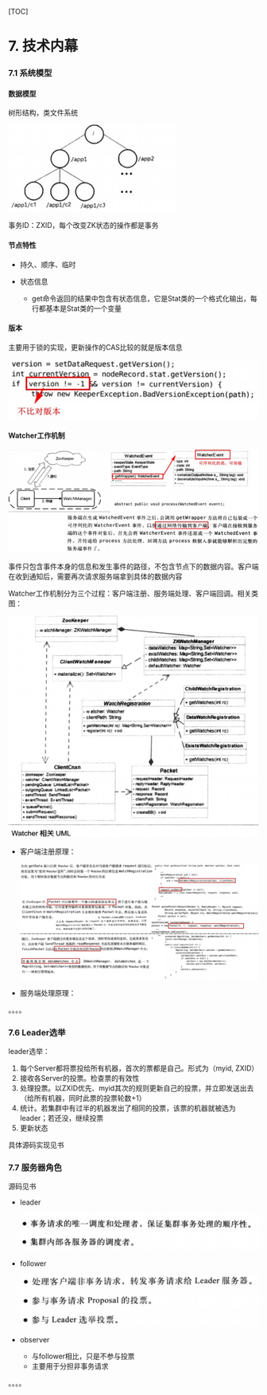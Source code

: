 [TOC]

# 7. 技术内幕

### 7.1 系统模型

#### 数据模型

树形结构，类文件系统

![](7-1.jpg)

事务ID：ZXID，每个改变ZK状态的操作都是事务

#### 节点特性

- 持久、顺序、临时

- 状态信息
    - get命令返回的结果中包含有状态信息，它是Stat类的一个格式化输出，每行都基本是Stat类的一个变量

#### 版本

主要用于锁的实现，更新操作的CAS比较的就是版本信息

![](7-2.jpg)

#### Watcher工作机制

![](7-3.jpg)

事件只包含事件本身的信息和发生事件的路径，不包含节点下的数据内容。客户端在收到通知后，需要再次请求服务端拿到具体的数据内容

Watcher工作机制分为三个过程：客户端注册、服务端处理、客户端回调。相关类图：

![](7-4.jpg)

- 客户端注册原理：

    ![](7-5.jpg)

- 服务端处理原理：

    

。。。。



### 7.6 Leader选举

leader选举：

1. 每个Server都将票投给所有机器，首次的票都是自己。形式为（myid, ZXID）
2. 接收各Server的投票。检查票的有效性
3. 处理投票。以ZXID优先、myid其次的规则更新自己的投票，并立即发送出去（给所有机器，同时此票的投票轮数+1）
4. 统计。若集群中有过半的机器发出了相同的投票，该票的机器就被选为leader；若还没，继续投票
5. 更新状态

具体源码实现见书

### 7.7 服务器角色

源码见书

- leader

    ![](7-6.jpg)

- follower

    ![](7-7.jpg)

- observer

    - 与follower相比，只是不参与投票
    - 主要用于分担非事务请求



。。。。